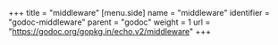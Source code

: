 +++
title = "middleware"
[menu.side]
  name = "middleware"
  identifier = "godoc-middleware"
  parent = "godoc"
  weight = 1
  url = "https://godoc.org/gopkg.in/echo.v2/middleware"
+++
